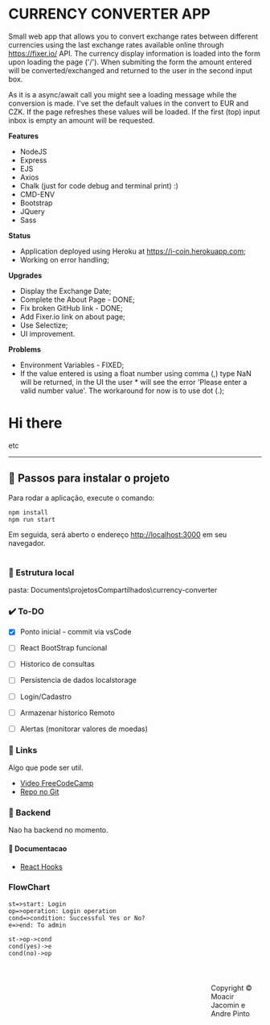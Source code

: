 # CURRENCY CONVERTER APP

Small web app that allows you to convert exchange rates between different currencies using the last exchange rates available online through https://fixer.io/ API. The currency display information is loaded into the form upon loading the page ('/'). When submiting the form the amount entered will be converted/exchanged and returned to the user in the second input box.

As it is a async/await call you might see a loading message while the conversion is made. I've set the default values in the convert to EUR and CZK. If the page refreshes these values will be loaded. If the first (top) input inbox is empty an amount will be requested.

**Features**

* NodeJS
* Express
* EJS
* Axios
* Chalk (just for code debug and terminal print) :)
* CMD-ENV
* Bootstrap
* JQuery
* Sass

**Status**
* Application deployed using Heroku at https://i-coin.herokuapp.com;
* Working on error handling;

**Upgrades**

* Display the Exchange Date;
* Complete the About Page - DONE;
* Fix broken GitHub link - DONE;
* Add Fixer.io link on about page;
* Use Selectize;
* UI improvement.

**Problems**

* Environment Variables - FIXED;
* If the value entered is using a float number using comma (,) type NaN will be returned, in the UI the user * will see the error 'Please enter a valid number value'. The workaround for now is to use dot (.);

# Hi there
etc


---

## :checkered_flag: Passos para instalar o projeto 

Para rodar a aplicação, execute o comando: <br>

```console
npm install
npm run start
``` 
Em seguida, será aberto o endereço [http://localhost:3000](http://localhost:3000) em seu navegador.<br><br>

### :file_folder: Estrutura local
pasta: Documents\projetosCompartilhados\currency-converter

<!-- ### :trophy: Versao Online
Hospedado no moacir.net:  [http://moacir.net/reactPlaylist/](http://moacir.net/reactPlaylist/) -->


### :heavy_check_mark: To-DO
 - [x] Ponto inicial - commit via vsCode
 - [ ] React BootStrap funcional
 - [ ] Historico de consultas
 - [ ] Persistencia de dados localstorage
 - [ ] Login/Cadastro
 - [ ] Armazenar historico Remoto
 - [ ] Alertas (monitorar valores de moedas)
  

### :link: Links 
Algo que pode ser util.
 - [Video FreeCodeCamp](https://youtu.be/iVRO0toVdYM)  
 - [Repo no Git](https://github.com/weibenfalk/hooks-videoplayer-starterfiles)


### :satellite: Backend 
Nao ha backend no momento. 

#### :blue_book: Documentacao
 - [React Hooks](https://reactjs.org/docs/hooks-intro.html)
  
 
### FlowChart

```flow
st=>start: Login
op=>operation: Login operation
cond=>condition: Successful Yes or No?
e=>end: To admin

st->op->cond
cond(yes)->e
cond(no)->op
```

#
<footer>
<p style="float:right; width: 20%;">
Copyright © Moacir Jacomin e Andre Pinto
</p>


